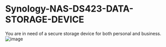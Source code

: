 # Synology-NAS-DS423-DATA-STORAGE-DEVICE
You are in need of a secure storage device for both personal and business. 
![image](https://user-images.githubusercontent.com/127277907/231335674-6088b2a1-3318-462d-a0c1-a248056e6d97.png)
